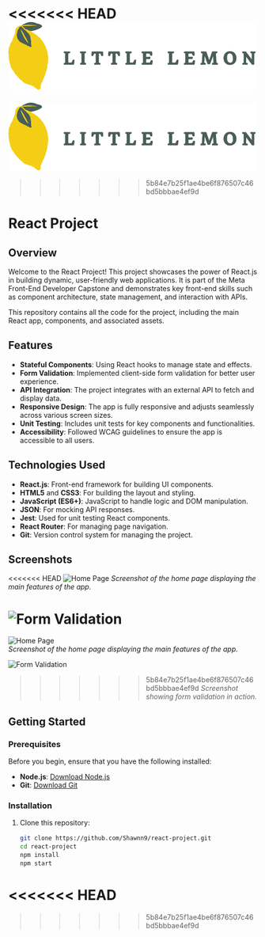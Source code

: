 <<<<<<< HEAD
![Home Page](https://github.com/Shawnn9/react-project/blob/main/src/components/layout/assets/logo.png)
=======
![Home Page](https://github.com/Shawnn9/react-project/blob/main/src/components/layout/assets/logo.png) 
>>>>>>> 5b84e7b25f1ae4be6f876507c46bd5bbbae4ef9d
# React Project

## Overview

Welcome to the React Project! This project showcases the power of React.js in building dynamic, user-friendly web applications. It is part of the Meta Front-End Developer Capstone and demonstrates key front-end skills such as component architecture, state management, and interaction with APIs.

This repository contains all the code for the project, including the main React app, components, and associated assets.

## Features

- **Stateful Components**: Using React hooks to manage state and effects.
- **Form Validation**: Implemented client-side form validation for better user experience.
- **API Integration**: The project integrates with an external API to fetch and display data.
- **Responsive Design**: The app is fully responsive and adjusts seamlessly across various screen sizes.
- **Unit Testing**: Includes unit tests for key components and functionalities.
- **Accessibility**: Followed WCAG guidelines to ensure the app is accessible to all users.

## Technologies Used

- **React.js**: Front-end framework for building UI components.
- **HTML5** and **CSS3**: For building the layout and styling.
- **JavaScript (ES6+)**: JavaScript to handle logic and DOM manipulation.
- **JSON**: For mocking API responses.
- **Jest**: Used for unit testing React components.
- **React Router**: For managing page navigation.
- **Git**: Version control system for managing the project.

## Screenshots

<<<<<<< HEAD
![Home Page](https://path/to/your/image.jpg)
_Screenshot of the home page displaying the main features of the app._

![Form Validation](https://path/to/your/image.jpg)
=======
![Home Page](https://path/to/your/image.jpg)  
_Screenshot of the home page displaying the main features of the app._

![Form Validation](https://path/to/your/image.jpg)  
>>>>>>> 5b84e7b25f1ae4be6f876507c46bd5bbbae4ef9d
_Screenshot showing form validation in action._

## Getting Started

### Prerequisites

Before you begin, ensure that you have the following installed:

- **Node.js**: [Download Node.js](https://nodejs.org/)
- **Git**: [Download Git](https://git-scm.com/)

### Installation

1. Clone this repository:
   ```bash
   git clone https://github.com/Shawnn9/react-project.git
   cd react-project
   npm install
   npm start

<<<<<<< HEAD
=======
   
>>>>>>> 5b84e7b25f1ae4be6f876507c46bd5bbbae4ef9d
